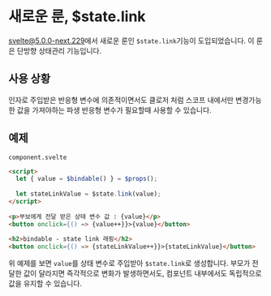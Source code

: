 # 새로운 룬, $state.link

[svelte@5.0.0-next.229](https://github.com/sveltejs/svelte/releases/tag/svelte%405.0.0-next.229)에서 새로운 룬인 `$state.link`기능이 도입되었습니다.
이 룬은 단방향 상태관리 기능입니다.

## 사용 상황

인자로 주입받은 반응형 변수에 의존적이면서도 클로저 처럼 스코프 내에서만 변경가능한 값을 가져야하는 파생 반응형 변수가 필요할때 사용할 수 있습니다.

## 예제

`component.svelte`
```html
<script>  
  let { value = $bindable() } = $props();  
  
  let stateLinkValue = $state.link(value);  
</script>
  
<p>부보에게 전달 받은 상태 변수 값 : {value}</p>
<button onclick={() => {value++}}>{value}</button>
  
<h2>bindable - state link 래핑</h2>  
<button onclick={() => {stateLinkValue++}}>{stateLinkValue}</button>
```

위 예제를 보면 `value`를 상태 변수로 주입받아 `$state.link`로 생성합니다.
부모가 전달한 값이 달라지면 즉각적으로 변화가 발생하면서도, 컴포넌트 내부에서도 독립적으로 값을 유지할 수 있습니다.